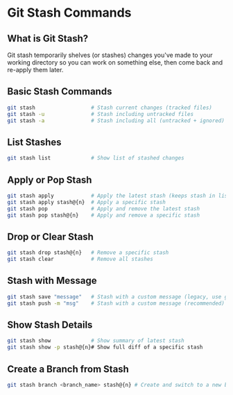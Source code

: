 # Git Stash Commands

## What is Git Stash?
Git stash temporarily shelves (or stashes) changes you've made to your working directory so you can work on something else, then come back and re-apply them later.

## Basic Stash Commands
```sh
git stash                  # Stash current changes (tracked files)
git stash -u               # Stash including untracked files
git stash -a               # Stash including all (untracked + ignored) files
```

## List Stashes
```sh
git stash list             # Show list of stashed changes
```

## Apply or Pop Stash
```sh
git stash apply            # Apply the latest stash (keeps stash in list)
git stash apply stash@{n}  # Apply a specific stash
git stash pop              # Apply and remove the latest stash
git stash pop stash@{n}    # Apply and remove a specific stash
```

## Drop or Clear Stash
```sh
git stash drop stash@{n}   # Remove a specific stash
git stash clear            # Remove all stashes
```

## Stash with Message
```sh
git stash save "message"   # Stash with a custom message (legacy, use git stash push -m)
git stash push -m "msg"    # Stash with a custom message (recommended)
```

## Show Stash Details
```sh
git stash show             # Show summary of latest stash
git stash show -p stash@{n}# Show full diff of a specific stash
```

## Create a Branch from Stash
```sh
git stash branch <branch_name> stash@{n} # Create and switch to a new branch from a stash
```

